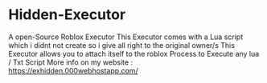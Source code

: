 # Hidden-Executor
A open-Source Roblox Executor
This Executor comes with a Lua script which i didnt not create so i give all right to the original owner/s 
This Executor allows you to attach itself to the roblox Process to Execute any lua / Txt Script 
More info on my website : https://exhidden.000webhostapp.com/
